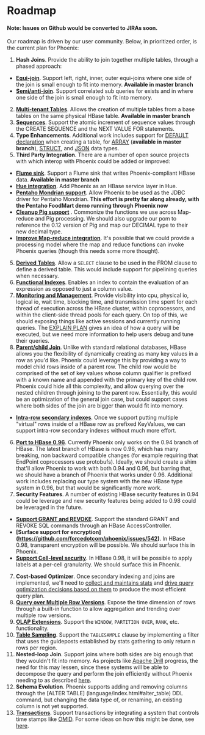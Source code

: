 # Roadmap

#### Note: Issues on Github would be converted to JIRAs soon.

Our roadmap is driven by our user community. Below, in prioritized order, is the current plan for Phoenix:

1. **Hash Joins**. Provide the ability to join together multiple tables, through a phased approach:
  * **[Equi-join](https://github.com/forcedotcom/phoenix/issues/20)**. Support left, right, inner, outer equi-joins where one side of the join is small enough to fit into memory. **Available in master branch**
  * **[Semi/anti-join](https://github.com/forcedotcom/phoenix/issues/36)**. Support correlated sub queries for exists and in where one side of the join is small enough to fit into memory.
2. **[Multi-tenant Tables](https://github.com/forcedotcom/phoenix/issues/296)**. Allows the creation of multiple tables from a base tables on the same physical HBase table. **Available in master branch**
3. **[Sequences](https://github.com/forcedotcom/phoenix/issues/18?source=c)**. Support the atomic increment of sequence values through the CREATE SEQUENCE and the NEXT VALUE FOR statements.
4. **Type Enhancements**. Additional work includes support for [DEFAULT declaration](https://github.com/forcedotcom/phoenix/issues/345) when creating a table, for [ARRAY](https://github.com/forcedotcom/phoenix/issues/178) (**available in master branch**), [STRUCT](https://github.com/forcedotcom/phoenix/issues/346), and [JSON](https://github.com/forcedotcom/phoenix/issues/497) data types.
5. **Third Party Integration**. There are a number of open source projects with which interop with Phoenix could be added or improved:
  * **[Flume sink](https://github.com/forcedotcom/phoenix/issues/225)**. Support a Flume sink that writes Phoenix-compliant HBase data. **Available in master branch**
  * **[Hue integration](https://github.com/forcedotcom/phoenix/issues/224)**. Add Phoenix as an HBase service layer in Hue.
  * **[Pentaho Mondrian support](https://github.com/forcedotcom/phoenix/issues/512)**. Allow Phoenix to be used as the JDBC driver for Pentaho Mondrian. **This effort is pretty far along already, with the Pentaho FoodMart demo running through Phoenix now**
  * **[Cleanup Pig support](https://github.com/forcedotcom/phoenix/issues/499)** . Commonize the functions we use across Map-reduce and Pig processing. We should also upgrade our pom to reference the 0.12 version of Pig and map our DECIMAL type to their new decimal type.
  * **[Improve Map-reduce integration](https://github.com/forcedotcom/phoenix/issues/556)**. It's possible that we could provide a processing model where the map and reduce functions can invoke Phoenix queries (though this needs some more thought).
5. **[Derived Tables](https://github.com/forcedotcom/phoenix/issues/5)**. Allow a <code>SELECT</code> clause to be used in the FROM clause to define a derived table. This would include support for pipelining queries when necessary.
3. **[Functional Indexes](https://github.com/forcedotcom/phoenix/issues/383)**. Enables an index to contain the evaluation of an expression as opposed to just a column value.
2. **[Monitoring and Management](https://github.com/forcedotcom/phoenix/issues/46)**. Provide visibility into cpu, physical io, logical io, wait time, blocking time, and transmission time spent for each thread of execution across the HBase cluster, within coprocessors, and within the client-side thread pools for each query. On top of this, we should exposing things like active sessions and currently running queries. The [EXPLAIN PLAN](http://forcedotcom.github.io/phoenix/#explain) gives an idea of how a query will be executed, but we need more information to help users debug and tune their queries.
9. **[Parent/child Join](https://github.com/forcedotcom/phoenix/issues/19)**. Unlike with standard relational databases, HBase allows you the flexibility of dynamically creating as many key values in a row as you'd like. Phoenix could leverage this by providing a way to model child rows inside of a parent row. The child row would be comprised of the set of key values whose column qualifier is prefixed with a known name and appended with the primary key of the child row. Phoenix could hide all this complexity, and allow querying over the nested children through joining to the parent row. Essentially, this would be an optimization of the general join case, but could support cases where both sides of the join are bigger than would fit into memory.
  * **[Intra-row secondary indexes](https://github.com/forcedotcom/phoenix/issues/585)**. Once we support putting multiple "virtual" rows inside of a HBase row as prefixed KeyValues, we can support intra-row secondary indexes without much more effort.
6. **[Port to HBase 0.96](https://github.com/forcedotcom/phoenix/issues/349)**. Currently Phoenix only works on the 0.94 branch of HBase. The latest branch of HBase is now 0.96, which has many breaking, non backward compatible changes (for example requiring that EndPoint coprocessors use protobufs). Ideally, we should create a shim that'll allow Phoenix to work with both 0.94 and 0.96, but barring that, we should have a branch of Phoenix that works under 0.96. Additional work includes replacing our type system with the new HBase type system in 0.96, but that would be significantly more work.
5. **Security Features**. A number of existing HBase security features in 0.94 could be leverage and new security features being added to 0.98 could be leveraged in the future.
  * **[Support GRANT and REVOKE](https://github.com/forcedotcom/phoenix/issues/541)**. Support the standard GRANT and REVOKE SQL commands through an HBase AccessController.
  * **[Surface support for encryption] (https://github.com/forcedotcom/phoenix/issues/542)**. In HBase 0.98, transparent encryption will be possible. We should surface this in Phoenix.
  * **[Support Cell-level security](https://github.com/forcedotcom/phoenix/issues/553)**. In HBase 0.98, it will be possible to apply labels at a per-cell granularity. We should surface this in Phoenix.
7. **Cost-based Optimizer**. Once secondary indexing and joins are implemented, we'll need to [collect and maintains stats](https://github.com/forcedotcom/phoenix/issues/64) and [drive query optimization decisions based on them](https://github.com/forcedotcom/phoenix/issues/49) to produce the most efficient query plan.
8. **[Query over Multiple Row Versions](https://github.com/forcedotcom/phoenix/issues/459)**. Expose the time dimension of rows through a built-in function to allow aggregation and trending over multiple row versions.
8. **[OLAP Extensions](https://github.com/forcedotcom/phoenix/issues/23)**. Support the `WINDOW`, `PARTITION OVER`, `RANK`, etc. functionality.
10. **[Table Sampling](https://github.com/forcedotcom/phoenix/issues/22)**. Support the <code>TABLESAMPLE</code> clause by implementing a filter that uses the guideposts established by stats gathering to only return n rows per region.
13. **Nested-loop Join**. Support joins where both sides are big enough that they wouldn't fit into memory. As projects like [Apache Drill](http://incubator.apache.org/drill/) progress, the need for this may lessen, since these systems will be able to decompose the query and perform the join efficiently without Phoenix needing to as described [here](http://www.hbasecon.com/sessions/apache-drill-a-community-driven-initiative-to-deliver-ansi-sql-capabilities-for-apache-hbase-1210pm-1230pm/).
11. **Schema Evolution**. Phoenix supports adding and removing columns through the [ALTER TABLE] (language/index.html#alter_table) DDL command, but changing the data type of, or renaming, an existing column is not yet supported.
12. **[Transactions](https://github.com/forcedotcom/phoenix/issues/269?source=cc)**. Support transactions by integrating a system that controls time stamps like [OMID](https://github.com/yahoo/omid). For some ideas on how this might be done, see [here](https://github.com/forcedotcom/phoenix/issues/269).
